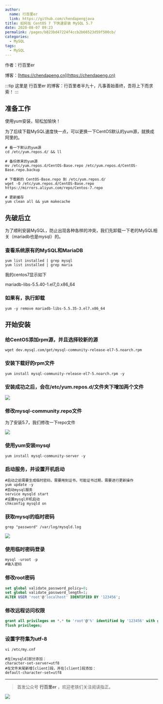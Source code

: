 ```yaml
---
author: 
  name: 行百里er
  link: https://github.com/chendapengjava
title: 如何在 CentOS 7 下快速安装 MySQL 5.7
date: 2020-08-07 09:23
permalink: /pages/b823bd47224f4ccb2b66523d59f500cb/
categories: 
  - MySQL
tags: 
  - MySQL
---
```


作者：行百里er

博客：[https://chendapeng.cn](https://chendapeng.cn)

:::tip
这里是 行百里er 的博客：行百里者半九十，凡事善始善终，吾将上下而求索！
:::

## 准备工作
使用yum安装，轻松加愉快！

为了后续下载MySQL速度快一点，可以更换一下CentOS默认的yum源，就换成阿里的。

```shell
# 看一下默认的yum源
cd /etc/yum.repos.d/ && ll

# 备份原来的yum源
mv /etc/yum.repos.d/CentOS-Base.repo /etc/yum.repos.d/CentOS-Base.repo.backup

# 下载新的 CentOS-Base.repo 到 /etc/yum.repos.d/
wget -O /etc/yum.repos.d/CentOS-Base.repo https://mirrors.aliyun.com/repo/Centos-7.repo

# 更新缓存
yum clean all && yum makecache
```

## 先破后立
为了顺利安装MySQL，防止出现各种各样的冲突，我们先卸载一下老的MySQL相关（mariadb也是mysql）的。

### 查看系统原有的MySQL和MariaDB

```shell
yum list installed | grep mysql
yum list installed | grep maria
```
我的centos7显示如下

mariadb-libs-5.5.40-1.el7_0.x86_64

### 如果有，执行卸载

```shell
yum -y remove mariadb-libs-5.5.35-3.el7.x86_64
```

## 开始安装
### 给CentOS添加rpm源，并且选择较新的源

```shell
wget dev.mysql.com/get/mysql-community-release-el7-5.noarch.rpm
```
### 安装下载好的rpm文件

```shell
yum install mysql-community-release-el7-5.noarch.rpm -y
```

### 安装成功之后，会在/etc/yum.repos.d/文件夹下增加两个文件

![](https://p3-juejin.byteimg.com/tos-cn-i-k3u1fbpfcp/d5bc03b4f58f4ca9b38f858b2daa5442~tplv-k3u1fbpfcp-zoom-1.image)


### 修改mysql-community.repo文件

为了安装5.7，我们修改一下repo文件

![](https://p3-juejin.byteimg.com/tos-cn-i-k3u1fbpfcp/6a64f5b7a6464cf3913d0a031a15b0b4~tplv-k3u1fbpfcp-zoom-1.image)



### 使用yum安装mysql

```shell
yum install mysql-community-server -y
```

### 启动服务，并设置开机启动

```
#启动之前需要生成临时密码，需要用到证书，可能证书过期，需要进行更新操作
yum update -y
#启动mysql服务
service mysqld start
#设置mysql开机启动
chkconfig mysqld on
```

### 获取mysql的临时密码

```shell
grep "password" /var/log/mysqld.log
```
![](https://p3-juejin.byteimg.com/tos-cn-i-k3u1fbpfcp/01b088fa75d04d6b908bc09faa689b3b~tplv-k3u1fbpfcp-zoom-1.image)


### 使用临时密码登录

```sql
mysql -uroot -p
#输入密码
```

### 修改root密码

```sql
set global validate_password_policy=0;
set global validate_password_length=1;
ALTER USER 'root'@'localhost' IDENTIFIED BY '123456';
```

### 修改远程访问权限

```sql
grant all privileges on *.* to 'root'@'%' identified by '123456' with grant option;
flush privileges;
```

### 设置字符集为utf-8

```shell
vi /etc/my.cnf

#在[mysqld]部分添加：
character-set-server=utf8
#在文件末尾新增[client]段，并在[client]段添加：
default-character-set=utf8
```

---
> 首发公众号 **行百里er** ，欢迎老铁们关注阅读指正。

![](https://chendapeng.cn/images/about/wxqrcode.png)



